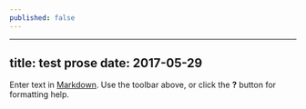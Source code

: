 ```yaml
---
published: false
---
```

---
title: test prose
date: 2017-05-29
---

Enter text in [Markdown](http://daringfireball.net/projects/markdown/). Use the toolbar above, or click the **?** button for formatting help.
